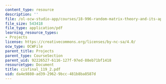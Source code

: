```yaml
---
content_type: resource
description: ''
file: /ol-ocw-studio-app/courses/18-996-random-matrix-theory-and-its-applications-spring-2004/da4e9880ad3929629bcc481b8ba8587d_cisfinal_119_2.pdf
file_size: 543418
file_type: application/pdf
learning_resource_types:
- Projects
license: https://creativecommons.org/licenses/by-nc-sa/4.0/
ocw_type: OCWFile
parent_title: Projects
parent_type: CourseSection
parent_uid: 92226527-6116-127f-97ed-88eb71bf1418
resourcetype: Document
title: cisfinal_119_2.pdf
uid: da4e9880-ad39-2962-9bcc-481b8ba8587d
---
```

